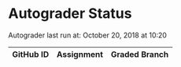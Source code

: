 # Autograder Status
Autograder last run at: October 20, 2018 at 10:20

| GitHub ID | Assignment | Graded Branch |
|-----------|------------|---------------|
